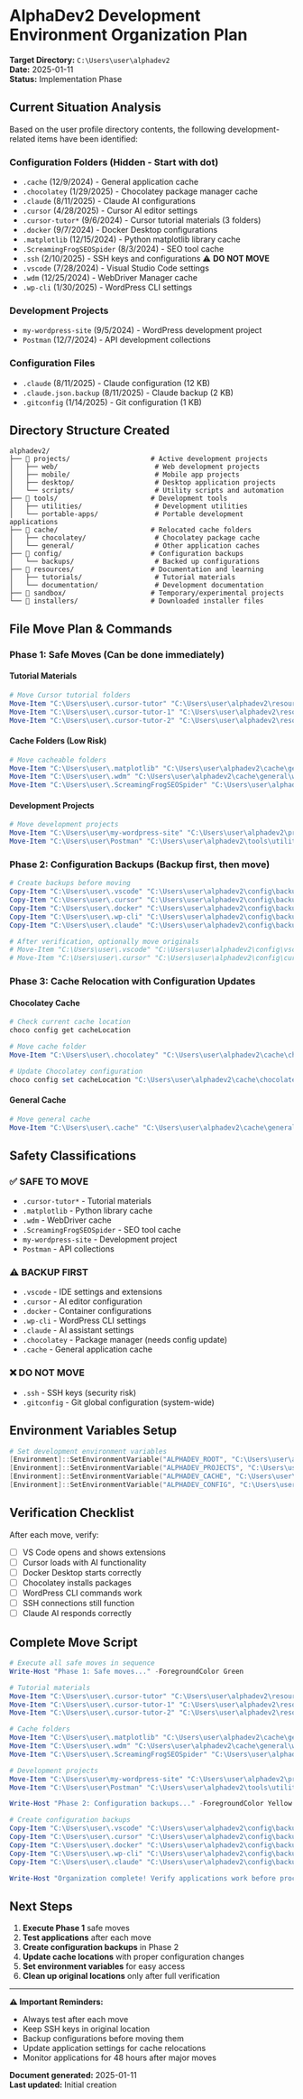 # AlphaDev2 Development Environment Organization Plan

**Target Directory:** `C:\Users\user\alphadev2`  
**Date:** 2025-01-11  
**Status:** Implementation Phase

## Current Situation Analysis

Based on the user profile directory contents, the following development-related items have been identified:

### Configuration Folders (Hidden - Start with dot)
- `.cache` (12/9/2024) - General application cache
- `.chocolatey` (1/29/2025) - Chocolatey package manager cache  
- `.claude` (8/11/2025) - Claude AI configurations
- `.cursor` (4/28/2025) - Cursor AI editor settings
- `.cursor-tutor*` (9/6/2024) - Cursor tutorial materials (3 folders)
- `.docker` (9/7/2024) - Docker Desktop configurations
- `.matplotlib` (12/15/2024) - Python matplotlib library cache
- `.ScreamingFrogSEOSpider` (8/3/2024) - SEO tool cache
- `.ssh` (2/10/2025) - SSH keys and configurations ⚠️ **DO NOT MOVE**
- `.vscode` (7/28/2024) - Visual Studio Code settings
- `.wdm` (12/25/2024) - WebDriver Manager cache
- `.wp-cli` (1/30/2025) - WordPress CLI settings

### Development Projects
- `my-wordpress-site` (9/5/2024) - WordPress development project
- `Postman` (12/7/2024) - API development collections

### Configuration Files
- `.claude` (8/11/2025) - Claude configuration (12 KB)
- `.claude.json.backup` (8/11/2025) - Claude backup (2 KB)
- `.gitconfig` (1/14/2025) - Git configuration (1 KB)

## Directory Structure Created

```
alphadev2/
├── 📁 projects/                    # Active development projects
│   ├── web/                        # Web development projects
│   ├── mobile/                     # Mobile app projects
│   ├── desktop/                    # Desktop application projects
│   └── scripts/                    # Utility scripts and automation
├── 📁 tools/                       # Development tools
│   ├── utilities/                  # Development utilities
│   └── portable-apps/              # Portable development applications
├── 📁 cache/                       # Relocated cache folders
│   ├── chocolatey/                 # Chocolatey package cache
│   └── general/                    # Other application caches
├── 📁 config/                      # Configuration backups
│   └── backups/                    # Backed up configurations
├── 📁 resources/                   # Documentation and learning
│   ├── tutorials/                  # Tutorial materials
│   └── documentation/              # Development documentation
├── 📁 sandbox/                     # Temporary/experimental projects
└── 📁 installers/                  # Downloaded installer files
```

## File Move Plan & Commands

### Phase 1: Safe Moves (Can be done immediately)

#### Tutorial Materials
```powershell
# Move Cursor tutorial folders
Move-Item "C:\Users\user\.cursor-tutor" "C:\Users\user\alphadev2\resources\tutorials\cursor-tutor"
Move-Item "C:\Users\user\.cursor-tutor-1" "C:\Users\user\alphadev2\resources\tutorials\cursor-tutor-1"
Move-Item "C:\Users\user\.cursor-tutor-2" "C:\Users\user\alphadev2\resources\tutorials\cursor-tutor-2"
```

#### Cache Folders (Low Risk)
```powershell
# Move cacheable folders
Move-Item "C:\Users\user\.matplotlib" "C:\Users\user\alphadev2\cache\general\matplotlib"
Move-Item "C:\Users\user\.wdm" "C:\Users\user\alphadev2\cache\general\wdm"
Move-Item "C:\Users\user\.ScreamingFrogSEOSpider" "C:\Users\user\alphadev2\cache\general\ScreamingFrogSEOSpider"
```

#### Development Projects
```powershell
# Move development projects
Move-Item "C:\Users\user\my-wordpress-site" "C:\Users\user\alphadev2\projects\web\my-wordpress-site"
Move-Item "C:\Users\user\Postman" "C:\Users\user\alphadev2\tools\utilities\Postman"
```

### Phase 2: Configuration Backups (Backup first, then move)

```powershell
# Create backups before moving
Copy-Item "C:\Users\user\.vscode" "C:\Users\user\alphadev2\config\backups\vscode-backup" -Recurse
Copy-Item "C:\Users\user\.cursor" "C:\Users\user\alphadev2\config\backups\cursor-backup" -Recurse  
Copy-Item "C:\Users\user\.docker" "C:\Users\user\alphadev2\config\backups\docker-backup" -Recurse
Copy-Item "C:\Users\user\.wp-cli" "C:\Users\user\alphadev2\config\backups\wp-cli-backup" -Recurse
Copy-Item "C:\Users\user\.claude" "C:\Users\user\alphadev2\config\backups\claude-backup" -Recurse

# After verification, optionally move originals
# Move-Item "C:\Users\user\.vscode" "C:\Users\user\alphadev2\config\vscode"
# Move-Item "C:\Users\user\.cursor" "C:\Users\user\alphadev2\config\cursor"
```

### Phase 3: Cache Relocation with Configuration Updates

#### Chocolatey Cache
```powershell
# Check current cache location
choco config get cacheLocation

# Move cache folder
Move-Item "C:\Users\user\.chocolatey" "C:\Users\user\alphadev2\cache\chocolatey"

# Update Chocolatey configuration
choco config set cacheLocation "C:\Users\user\alphadev2\cache\chocolatey"
```

#### General Cache
```powershell
# Move general cache
Move-Item "C:\Users\user\.cache" "C:\Users\user\alphadev2\cache\general\app-cache"
```

## Safety Classifications

### ✅ SAFE TO MOVE
- `.cursor-tutor*` - Tutorial materials
- `.matplotlib` - Python library cache  
- `.wdm` - WebDriver cache
- `.ScreamingFrogSEOSpider` - SEO tool cache
- `my-wordpress-site` - Development project
- `Postman` - API collections

### ⚠️ BACKUP FIRST
- `.vscode` - IDE settings and extensions
- `.cursor` - AI editor configuration
- `.docker` - Container configurations
- `.wp-cli` - WordPress CLI settings  
- `.claude` - AI assistant settings
- `.chocolatey` - Package manager (needs config update)
- `.cache` - General application cache

### ❌ DO NOT MOVE
- `.ssh` - SSH keys (security risk)
- `.gitconfig` - Git global configuration (system-wide)

## Environment Variables Setup

```powershell
# Set development environment variables
[Environment]::SetEnvironmentVariable("ALPHADEV_ROOT", "C:\Users\user\alphadev2", "User")
[Environment]::SetEnvironmentVariable("ALPHADEV_PROJECTS", "C:\Users\user\alphadev2\projects", "User")
[Environment]::SetEnvironmentVariable("ALPHADEV_CACHE", "C:\Users\user\alphadev2\cache", "User")
[Environment]::SetEnvironmentVariable("ALPHADEV_CONFIG", "C:\Users\user\alphadev2\config", "User")
```

## Verification Checklist

After each move, verify:
- [ ] VS Code opens and shows extensions
- [ ] Cursor loads with AI functionality  
- [ ] Docker Desktop starts correctly
- [ ] Chocolatey installs packages
- [ ] WordPress CLI commands work
- [ ] SSH connections still function
- [ ] Claude AI responds correctly

## Complete Move Script

```powershell
# Execute all safe moves in sequence
Write-Host "Phase 1: Safe moves..." -ForegroundColor Green

# Tutorial materials
Move-Item "C:\Users\user\.cursor-tutor" "C:\Users\user\alphadev2\resources\tutorials\cursor-tutor" -ErrorAction SilentlyContinue
Move-Item "C:\Users\user\.cursor-tutor-1" "C:\Users\user\alphadev2\resources\tutorials\cursor-tutor-1" -ErrorAction SilentlyContinue  
Move-Item "C:\Users\user\.cursor-tutor-2" "C:\Users\user\alphadev2\resources\tutorials\cursor-tutor-2" -ErrorAction SilentlyContinue

# Cache folders
Move-Item "C:\Users\user\.matplotlib" "C:\Users\user\alphadev2\cache\general\matplotlib" -ErrorAction SilentlyContinue
Move-Item "C:\Users\user\.wdm" "C:\Users\user\alphadev2\cache\general\wdm" -ErrorAction SilentlyContinue
Move-Item "C:\Users\user\.ScreamingFrogSEOSpider" "C:\Users\user\alphadev2\cache\general\ScreamingFrogSEOSpider" -ErrorAction SilentlyContinue

# Development projects  
Move-Item "C:\Users\user\my-wordpress-site" "C:\Users\user\alphadev2\projects\web\my-wordpress-site" -ErrorAction SilentlyContinue
Move-Item "C:\Users\user\Postman" "C:\Users\user\alphadev2\tools\utilities\Postman" -ErrorAction SilentlyContinue

Write-Host "Phase 2: Configuration backups..." -ForegroundColor Yellow

# Create configuration backups
Copy-Item "C:\Users\user\.vscode" "C:\Users\user\alphadev2\config\backups\vscode-backup" -Recurse -ErrorAction SilentlyContinue
Copy-Item "C:\Users\user\.cursor" "C:\Users\user\alphadev2\config\backups\cursor-backup" -Recurse -ErrorAction SilentlyContinue
Copy-Item "C:\Users\user\.docker" "C:\Users\user\alphadev2\config\backups\docker-backup" -Recurse -ErrorAction SilentlyContinue
Copy-Item "C:\Users\user\.wp-cli" "C:\Users\user\alphadev2\config\backups\wp-cli-backup" -Recurse -ErrorAction SilentlyContinue
Copy-Item "C:\Users\user\.claude" "C:\Users\user\alphadev2\config\backups\claude-backup" -Recurse -ErrorAction SilentlyContinue

Write-Host "Organization complete! Verify applications work before proceeding with cache relocation." -ForegroundColor Cyan
```

## Next Steps

1. **Execute Phase 1** safe moves
2. **Test applications** after each move
3. **Create configuration backups** in Phase 2
4. **Update cache locations** with proper configuration changes  
5. **Set environment variables** for easy access
6. **Clean up original locations** only after full verification

---

**⚠️ Important Reminders:**
- Always test after each move
- Keep SSH keys in original location
- Backup configurations before moving them  
- Update application settings for cache relocations
- Monitor applications for 48 hours after major moves

**Document generated:** 2025-01-11  
**Last updated:** Initial creation